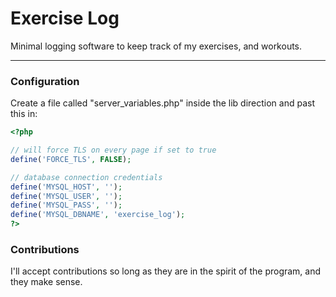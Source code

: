 # Exercise Log
Minimal logging software to keep track of my exercises, and workouts.

-----

### Configuration
Create a file called "server_variables.php" inside the lib direction and past this in:

```php
<?php

// will force TLS on every page if set to true
define('FORCE_TLS', FALSE);

// database connection credentials
define('MYSQL_HOST', '');
define('MYSQL_USER', '');
define('MYSQL_PASS', '');
define('MYSQL_DBNAME', 'exercise_log');
?>

```

### Contributions
I'll accept contributions so long as they are in the spirit of the program, and they make sense.
